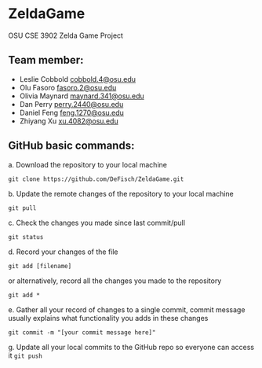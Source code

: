 # ZeldaGame
OSU CSE 3902 Zelda Game Project

## Team member:
- Leslie Cobbold	cobbold.4@osu.edu
- Olu Fasoro	    fasoro.2@osu.edu
- Olivia Maynard	maynard.341@osu.edu
- Dan Perry	      perry.2440@osu.edu
- Daniel Feng     feng.1270@osu.edu
- Zhiyang Xu      xu.4082@osu.edu

## GitHub basic commands:
a. Download the repository to your local machine
```shell
git clone https://github.com/DeFisch/ZeldaGame.git
```
b. Update the remote changes of the repository to your local machine
```shell
git pull
```
c. Check the changes you made since last commit/pull
```shell
git status
```
d. Record your changes of the file
```shell
git add [filename]
```
or alternatively, record all the changes you made to the repository
```shell
git add *
```
e. Gather all your record of changes to a single commit, commit message usually explains what functionality you adds in these changes
```shell
git commit -m "[your commit message here]"
```
g. Update all your local commits to the GitHub repo so everyone can access it
```git push```

